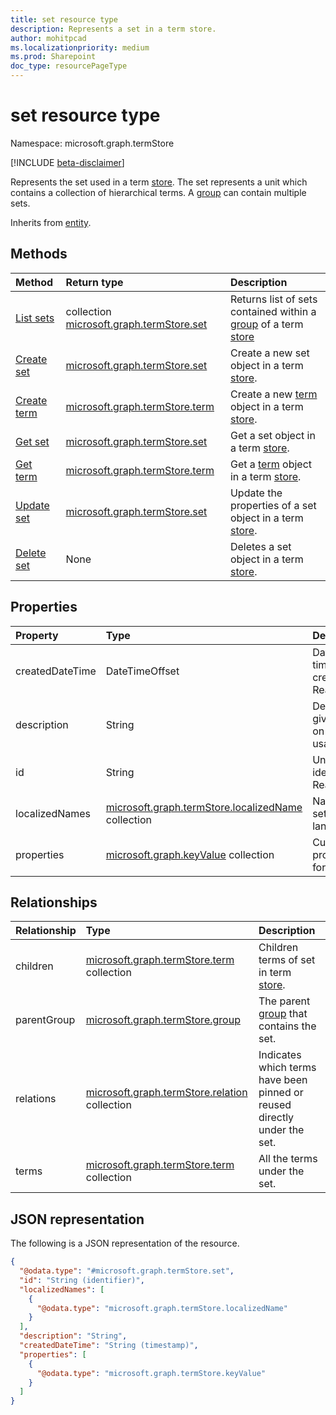 ```yaml
---
title: set resource type
description: Represents a set in a term store.
author: mohitpcad
ms.localizationpriority: medium
ms.prod: Sharepoint
doc_type: resourcePageType
---
```


# set resource type

Namespace: microsoft.graph.termStore

[!INCLUDE [beta-disclaimer](../../includes/beta-disclaimer.md)]

Represents the set used in a term [store]. The set represents a unit which contains a collection of hierarchical terms. A [group] can contain multiple sets.

Inherits from [entity](../resources/entity.md).

## Methods

| Method                                           | Return type                                                      | Description                                                       |
| :----------------------------------------------- | :--------------------------------------------------------------- | :---------------------------------------------------------------- |
| [List sets](../api/termstore-group-list-sets.md) | collection [microsoft.graph.termStore.set]                       | Returns list of sets contained within a [group] of a term [store] |
| [Create set](../api/termstore-set-post.md)       | [microsoft.graph.termStore.set](../resources/termstore-set.md)   | Create a new set object in a term [store].                        |
| [Create term](../api/termstore-term-post.md)     | [microsoft.graph.termStore.term](../resources/termstore-term.md) | Create a new [term] object in a term [store].                     |
| [Get set](../api/termstore-set-get.md)           | [microsoft.graph.termStore.set](../resources/termstore-set.md)   | Get a set object in a term [store].                               |
| [Get term](../api/termstore-term-get.md)         | [microsoft.graph.termStore.term](../resources/termstore-term.md) | Get a [term] object in a term [store].                            |
| [Update set](../api/termstore-set-update.md)     | [microsoft.graph.termStore.set](../resources/termstore-set.md)   | Update the properties of a set object in a term [store].          |
| [Delete set](../api/termstore-set-delete.md)     | None                                                             | Deletes a set object in a term [store].                           |

## Properties

| Property        | Type                                                                                          | Description                                   |
| :-------------- | :-------------------------------------------------------------------------------------------- | :-------------------------------------------- |
| createdDateTime | DateTimeOffset                                                                                | Date and time of set creation. Read-only.     |
| description     | String                                                                                        | Description giving details on the term usage. |
| id              | String                                                                                        | Unique identifier. Read-only.                 |
| localizedNames  | [microsoft.graph.termStore.localizedName](../resources/termstore-localizedname.md) collection | Name of the set for each languageTag.         |
| properties      | [microsoft.graph.keyValue](../resources/keyvalue.md) collection                               | Custom properties for the set.                |

## Relationships

| Relationship | Type                                                                                | Description                                                              |
| :----------- | :---------------------------------------------------------------------------------- | :----------------------------------------------------------------------- |
| children     | [microsoft.graph.termStore.term](../resources/termstore-term.md) collection         | Children terms of set in term [store].                                   |
| parentGroup  | [microsoft.graph.termStore.group](../resources/termstore-group.md)                  | The parent [group] that contains the set.                                |
| relations    | [microsoft.graph.termStore.relation](../resources/termstore-relation.md) collection | Indicates which terms have been pinned or reused directly under the set. |
| terms        | [microsoft.graph.termStore.term](../resources/termstore-term.md) collection         | All the terms under the set.                                             |

## JSON representation

The following is a JSON representation of the resource.

<!-- {
  "blockType": "resource",
  "keyProperty": "id",
  "@odata.type": "microsoft.graph.termStore.set",
  "baseType": "microsoft.graph.entity",
  "openType": false
}
-->

```json
{
  "@odata.type": "#microsoft.graph.termStore.set",
  "id": "String (identifier)",
  "localizedNames": [
    {
      "@odata.type": "microsoft.graph.termStore.localizedName"
    }
  ],
  "description": "String",
  "createdDateTime": "String (timestamp)",
  "properties": [
    {
      "@odata.type": "microsoft.graph.termStore.keyValue"
    }
  ]
}
```

[microsoft.graph.termStore.term]: termstore-term.md
[microsoft.graph.termStore.set]: termstore-set.md
[microsoft.graph.termStore.group]: termstore-group.md
[microsoft.graph.termStore.relation]: termstore-relation.md
[microsoft.graph.termStore.store]: termstore-store.md
[microsoft.graph.termStore.localizedName]: termstore-localizedname.md
[store]: ../resources/termstore-store.md
[group]: ../resources/termstore-group.md
[set]: ../resources/termstore-set.md
[term]: ../resources/termstore-term.md

<!--
{
  "type": "#page.annotation",
  "description": "TermSet is the entity containing the particular taxonomy for a tenant",
  "keywords": "termSet,facet,resource",
  "section": "documentation",
  "tocPath": "TermSet",
  "tocBookmarks": {
    "Resources/termStore.set": "#"
  },
  "suppressions": []
}
-->
